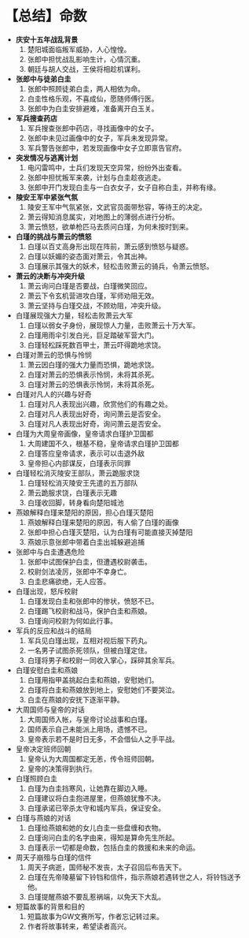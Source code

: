 # 【总结】命数

-   **庆安十五年战乱背景**
    1.  楚阳城面临叛军威胁，人心惶惶。
    2.  张郎中担忧战乱影响生计，心情沉重。
    3.  朝廷与胡人交战，王侯将相趁机谋利。
-   **张郎中与徒弟白圭**
    1.  张郎中照顾徒弟白圭，两人相依为命。
    2.  白圭性格乐观，不喜成仙，愿随师傅行医。
    3.  张郎中为白圭安排避难，准备离开白玉关。
-   **军兵搜查药店**
    1.  军兵搜查张郎中药店，寻找画像中的女子。
    2.  张郎中未见过画像中的女子，军兵未发现异常。
    3.  军兵警告张郎中，若发现画像中女子立即禀告官府。
-   **突发情况与逃离计划**
    1.  电闪雷鸣中，士兵们发现天空异常，纷纷外出查看。
    2.  张郎中担忧叛军来袭，计划与白圭趁夜逃走。
    3.  张郎中开门发现白圭与一白衣女子，女子自称白圭，并称有缘。
-   **陵安王军中紧张气氛**
    1.  陵安王军中气氛紧张，文武官员面带愁容，等待王的决定。
    2.  萧云得知消息属实，对地图上的薄弱点进行分析。
    3.  萧云愤怒，欲单枪匹马去质问白瑾，为何未按时到来。
-   **白瑾的挑战与萧云的愤怒**
    1.  白瑾以百丈高身形出现在阵前，萧云感到愤怒与疑惑。
    2.  白瑾以妖媚的姿态面对萧云，令其出神。
    3.  白瑾展示其强大的妖术，轻松击败萧云的骑兵，令萧云愤怒。
-   **萧云的决断与冲突升级**
    1.  萧云询问白瑾是否要战，白瑾微笑回应。
    2.  萧云下令玄机营进攻白瑾，军师劝阻无效。
    3.  萧云坚持与白瑾交战，不顾劝阻，冲突升级。
-   白瑾展现强大力量，轻松击败萧云大军
    1.  白瑾以弱女子身份，展现惊人力量，击败萧云十万大军。
    2.  白瑾用雨伞引发白光，巨足踏破军营大门。
    3.  白瑾轻松踩死数百甲士，萧云吓得跪地求饶。
-   白瑾对萧云的恐惧与怜悯
    1.  萧云因白瑾的强大力量而恐惧，跪地求饶。
    2.  白瑾对萧云的恐惧表示怜悯，未将其杀死。
    3.  白瑾对萧云的恐惧表示怜悯，未将其杀死。
-   白瑾对凡人的兴趣与好奇
    1.  白瑾对凡人表现出兴趣，欣赏他们的有趣之处。
    2.  白瑾对凡人表现出好奇，询问萧云是否安全。
    3.  白瑾对凡人表现出好奇，询问萧云是否安全。
-   白瑾为大周皇帝画像，皇帝请求白瑾护卫国都
    1.  大周建国不久，根基不稳，皇帝请求白瑾护卫国都
    2.  白瑾答应皇帝请求，表示可以击退外敌
    3.  皇帝担心内部谋反，白瑾表示同罪
-   白瑾轻松消灭陵安王部队，萧云跪服求饶
    1.  白瑾轻松消灭陵安王先遣的五万部队
    2.  萧云跪服求饶，白瑾表示无趣
    3.  白瑾收回脚，转身看向楚阳城池
-   燕娘解释白瑾来楚阳的原因，担心白瑾灭楚阳
    1.  燕娘解释白瑾来楚阳的原因，有人偷了白瑾的画像
    2.  张郎中担心白瑾灭楚阳，认为白瑾有可能直接灭掉楚阳
    3.  燕娘示意张郎中带着白圭出城躲避追捕
-   张郎中与白圭遭遇危险
    1.  张郎中试图保护白圭，但遭遇校尉袭击。
    2.  校尉剑法凌厉，张郎中不幸身亡。
    3.  白圭悲痛欲绝，无人应答。
-   白瑾出现，怒斥校尉
    1.  白瑾发现白圭和张郎中的惨状，愤怒不已。
    2.  白瑾踢飞校尉和战马，保护白圭和燕娘。
    3.  白瑾询问校尉为何如此行事。
-   军兵的反应和战斗的结局
    1.  军兵见白瑾出现，互相对视后服下药丸。
    2.  一名男子试图杀死领队，但被白瑾定住。
    3.  白瑾将男子和校尉一同收入掌心，踩碎其余军兵。
-   白瑾安慰白圭和燕娘
    1.  白瑾用指甲盖挑起白圭和燕娘，安慰她们。
    2.  白瑾将白圭和燕娘放到地上，安慰她们不要哭泣。
    3.  白圭在燕娘的安抚下逐渐平静。
-   大周国师与皇帝的对话
    1.  大周国师入帐，与皇帝讨论战事和白瑾。
    2.  国师表示自己未能派上用场，遗憾不已。
    3.  皇帝表示若不是时日无多，不会借仙人之手平战。
-   皇帝决定班师回朝
    1.  皇帝认为大周国都定无恙，传令班师回朝。
    2.  皇帝的决策得到执行。
-   白瑾照顾白圭
    1.  白瑾为白圭挡寒风，让她靠在脚边入睡。
    2.  白瑾建议将白圭抱进屋里，但燕娘犹豫不决。
    3.  白瑾承诺已宰杀太守和城内军兵，保证安全。
-   白瑾与燕娘的对话
    1.  白瑾给燕娘和她的女儿白圭一些盘缠和衣物。
    2.  白瑾询问白圭的名字由来，得知是算命先生所起。
    3.  白瑾表示一切都是命数，包括白圭的救援和未来的命运。
-   周天子崩殂与白瑾的信件
    1.  周天子病逝，国师秘不发丧，太子召回后布告天下。
    2.  白瑾在先帝陵墓留下铃铛和信件，指示燕娘若遇转世之人，将铃铛送予他。
    3.  白瑾提醒燕娘不要乱惹祸端，以免天下大乱。
-   短篇故事的背景和目的
    1.  短篇故事为GW文赛所写，作者忘记转过来。
    2.  作者将故事转来，希望读者高兴。